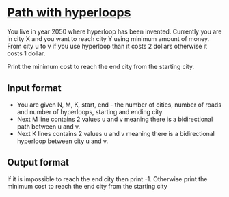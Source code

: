 # [Path with hyperloops][link]

You live in year 2050 where hyperloop has been invented. Currently you are in city X and you want to reach city Y using minimum amount of money. From city u to v if you use hyperloop than it costs 2 dollars otherwise it costs 1 dollar.

Print the minimum cost to reach the end city from the starting city.

## Input format

- You are given N, M, K, start, end - the number of cities, number of roads and number of hyperloops, starting and ending city.
- Next M line contains 2 values u and v meaning there is a bidirectional path between u and v.
- Next K lines contains 2 values u and v meaning there is a bidirectional hyperloop between city u and v.

## Output format

If it is impossible to reach the end city then print -1. Otherwise print the minimum cost to reach the end city from the starting city

[link]: https://www.hackerearth.com/practice/algorithms/graphs/shortest-path-algorithms/practice-problems/algorithm/path-with-hyperloops-21352dd1/
